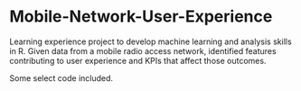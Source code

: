 # Mobile-Network-User-Experience

Learning experience project to develop machine learning and analysis skills in R.
Given data from a mobile radio access network, identified features contributing to user experience and KPIs that affect those outcomes.

Some select code included.
